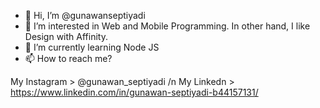 - 👋 Hi, I’m @gunawanseptiyadi
- 👀 I’m interested in Web and Mobile Programming. In other hand, I like Design with Affinity.
- 🌱 I’m currently learning Node JS
- 📫 How to reach me?

My Instagram > @gunawan_septiyadi /n
My Linkedn > https://www.linkedin.com/in/gunawan-septiyadi-b44157131/ 

<!---
gunawanseptiyadi/gunawanseptiyadi is a ✨ special ✨ repository because its `README.md` (this file) appears on your GitHub profile.
You can click the Preview link to take a look at your changes.
--->
